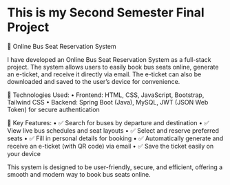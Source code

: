 # This is my Second Semester Final Project

🚌 Online Bus Seat Reservation System

I have developed an Online Bus Seat Reservation System as a full-stack project.
The system allows users to easily book bus seats online, generate an e-ticket, and receive it directly via email. The e-ticket can also be downloaded and saved to the user’s device for convenience.

🔧 Technologies Used:
	•	Frontend: HTML, CSS, JavaScript, Bootstrap, Tailwind CSS
	•	Backend: Spring Boot (Java), MySQL, JWT (JSON Web Token) for secure authentication

🌟 Key Features:
	•	✅ Search for buses by departure and destination
	•	✅ View live bus schedules and seat layouts
	•	✅ Select and reserve preferred seats
	•	✅ Fill in personal details for booking
	•	✅ Automatically generate and receive an e-ticket (with QR code) via email
	•	✅ Save the ticket easily on your device

This system is designed to be user-friendly, secure, and efficient, offering a smooth and modern way to book bus seats online.


